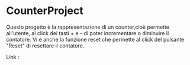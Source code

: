 # CounterProject

Questo progetto è la rappresentazione di un counter,cioè permette all'utente, al click dei tasti + e - di poter incrementare o diminuire il contatore.
Vi è anche la funzione reset che permette al click del pulsante "Reset" di resettare il contatore.

Link :
